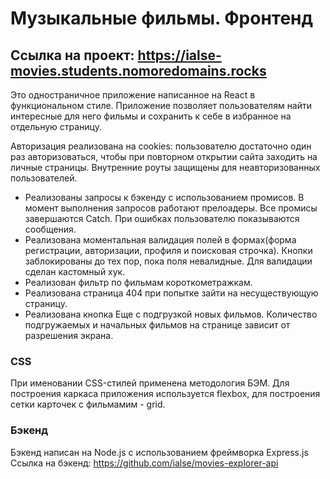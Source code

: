 # Музыкальные фильмы. Фронтенд

## Ссылка на проект: https://ialse-movies.students.nomoredomains.rocks

Это одностраничное приложение написанное на React в функциональном стиле. Приложение позволяет пользователям найти интересные для него фильмы и сохранить к себе в избранное на отдельную страницу. 

Авторизация реализована на cookies: пользователю достаточно один раз авторизоваться, чтобы при повторном открытии сайта заходить на личные страницы. Внутренние роуты защищены для неавторизованных пользователей. 

- Реализованы запросы к бэкенду с использованием промисов. В момент выполнения запросов работают прелоадеры. Все промисы завершаются Catch. При ошибках пользователю показываются сообщения.
- Реализована моментальная валидация полей в формах(форма регистрации, авторизации, профиля и поисковая строчка). Кнопки заблокированы до тех пор, пока поля невалидные. Для валидации сделан кастомный хук.
- Реализован фильтр по фильмам короткометражкам.
- Реализована страница 404 при попытке зайти на несуществующую страницу.
- Реализована кнопка Еще с подгрузкой новых фильмов. Количество подгружаемых и начальных фильмов на странице зависит от разрешения экрана.

### CSS
При именовании CSS-стилей применена методология БЭМ.
Для построения каркаса приложения используется flexbox, для построения сетки карточек с фильмамим - grid.

### Бэкенд
Бэкенд написан на Node.js с использованием фреймворка Express.js
Ссылка на бэкенд: https://github.com/ialse/movies-explorer-api
